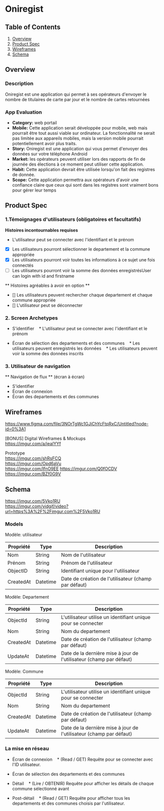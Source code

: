 # Oniregist

## Table of Contents
1. [Overview](#Overview)
2. [Product Spec](#Product-Spec)
3. [Wireframes](#Wireframes)
4. [Schema](#Schema)

## Overview
### Description
 Oniregist est une application qui permet à ses opérateurs d'envoyer le nombre de titulaires de carte par jour et le nombre de cartes retournées

### App Evaluation
- **Category:** web portail 
- **Mobile:** Cette application serait développée pour mobile, web mais pourrait être tout aussi viable sur ordinateur.
La fonctionnalité ne serait pas limitée aux appareils mobiles, mais la version mobile pourrait potentiellement avoir plus
traits.
- **Story:** Oniregist est une application qui vous permet d'envoyer des données sur votre téléphone Android 
- **Market:** les opérateurs peuvent utiliser lors des rapports de fin de journée des élections à ce moment peut utiliser cette application.
- **Habit:** Cette application devrait être utilisée lorsqu'on fait des registres de donnée.
- **Scope:** Cette application permettra aux opérateurs d'avoir une confiance claire que ceux qui sont dans les registres sont vraiment bons pour gérer leur temps

## Product Spec
### 1.Témoignages d'utilisateurs (obligatoires et facultatifs)

**Histoires incontournables requises**

- L'utilisateur peut se connecter avec l'identifiant et le prénom
- [x] Les utilisateurs pourront sélectionner le departement et la commune appropriée
- [x] Les utilisateurs pourront voir toutes les informations à ce sujet une fois connectés
- [ ] Les utilisateurs pourront voir la somme des données enregistrésUser can login with id and firstname

** Histoires agréables à avoir en option **

- [] Les utilisateurs peuvent rechercher chaque departement et chaque commune appropriée
- [] L'utilisateur peut se déconnecter

### 2. Screen Archetypes

* S'identifier
   * L'utilisateur peut se connecter avec l'identifiant et le prénom

* Écran de sélection des departements et des communes
   * Les utilisateurs peuvent enregistrés les données
   * Les utilisateurs peuvent voir la somme des données inscrits

### 3. Utilisateur de navigation

** Navigation de flux ** (écran à écran)
* S'identifier
* Écran de connexion
* Écran des departements et des communes

## Wireframes

https://www.figma.com/file/3NOrTgWc1GJiChYcFtpRxC/Untitled?node-id=0%3A1 </br>


[BONUS] Digital Wireframes & Mockups </br>
https://imgur.com/a/ieaIYYf

Prototype </br>
https://imgur.com/shRsFCQ </br>
https://imgur.com/Opd6aVu</br>
https://imgur.com/IfnO9EE
https://imgur.com/Q0fOCDV</br>
https://imgur.com/BZf0G9V
## Schema 

https://imgur.com/5Vko1RU </br>
https://imgur.com/vidgif/video?url=https%3A%2F%2Fimgur.com%2F5Vko1RU 
### Models
Modèle: utilisateur

| Propriété | Type | Description |
| -------- | -------- | ---------|
| Nom | String | Nom de l'utilisateur |
| Prénom | String | Prénom de l'utilisateur |
| ObjectID | String | Identifiant unique pour l'utilisateur |
| CreatedAt | Datetime | Date de création de l'utilisateur (champ par défaut) |

Modèle: Departement

| Propriété | Type | Description |
| -------- | -------- | ----------------------------------- |
| ObjectId | String | L'utilisateur utilise un identifiant unique pour se connecter | |
| Nom | String | Nom du departement |
| CreatedAt | Datetime | Date de création de l'utilisateur (champ par défaut) |
| UpdateAt | Datetime | Date de la dernière mise à jour de l'utilisateur (champ par défaut) |


Modèle: Commune

| Propriété | Type | Description |
| -------- | -------- | ----------------------------------- |
| ObjectId | String | L'utilisateur utilise un identifiant unique pour se connecter | |
| Nom | String | Nom du departement |
| CreatedAt | Datetime | Date de création de l'utilisateur (champ par défaut) |
| UpdateAt | Datetime | Date de la dernière mise à jour de l'utilisateur (champ par défaut) |

### La mise en réseau

* Écran de connexion
   * (Read / GET) Requête pour se connecter avec l'ID utilisateur.

* Écran de sélection des departements et des communes
* Détail
   * (Lire / OBTENIR) Requête pour afficher les détails de chaque commune sélectionné avant  
* Post-détail
   * (Read / GET) Requête pour afficher tous les departements et des communes choisis par l'utilisateur.





